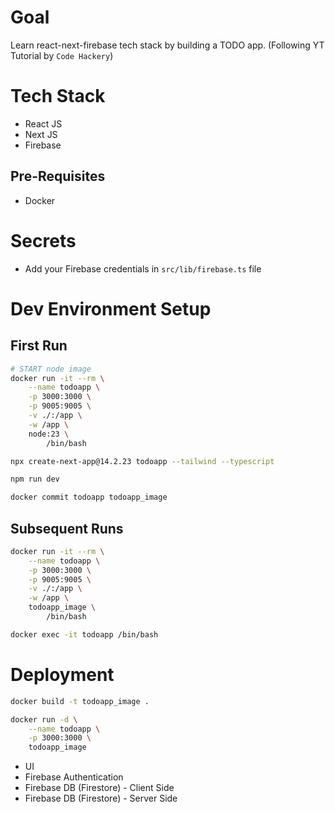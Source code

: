 # Goal
Learn react-next-firebase tech stack by building a TODO app.
(Following YT Tutorial by `Code Hackery`)

# Tech Stack
- React JS
- Next JS
- Firebase

## Pre-Requisites
- Docker

# Secrets
- Add your Firebase credentials in `src/lib/firebase.ts` file

# Dev Environment Setup

## First Run
```sh
# START node image
docker run -it --rm \
    --name todoapp \
    -p 3000:3000 \
    -p 9005:9005 \
    -v ./:/app \
    -w /app \
    node:23 \
        /bin/bash

npx create-next-app@14.2.23 todoapp --tailwind --typescript

npm run dev

docker commit todoapp todoapp_image
```

## Subsequent Runs
```sh
docker run -it --rm \
    --name todoapp \
    -p 3000:3000 \
    -p 9005:9005 \
    -v ./:/app \
    -w /app \
    todoapp_image \
        /bin/bash

docker exec -it todoapp /bin/bash
```

# Deployment

```sh
docker build -t todoapp_image .

docker run -d \
    --name todoapp \
    -p 3000:3000 \
    todoapp_image
```

- UI
- Firebase Authentication
- Firebase DB (Firestore) - Client Side
- Firebase DB (Firestore) - Server Side